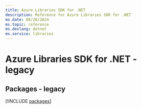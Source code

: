 ```yaml
---
title: Azure Libraries SDK for .NET
description: Reference for Azure Libraries SDK for .NET
ms.date: 08/28/2024
ms.topic: reference
ms.devlang: dotnet
ms.service: libraries
---
```

# Azure Libraries SDK for .NET - legacy
## Packages - legacy
[!INCLUDE [packages](libraries-index.md)]